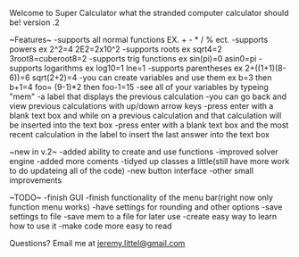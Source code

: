 Welcome to Super Calculator what the stranded computer calculator should be!
version .2

~Features~
-supports all normal functions EX. + - * / % ect.
-supports powers ex 2^2=4   2E2=2x10^2
-supports roots ex sqrt4=2    3root8=cuberoot8=2
-supports trig functions ex sin(pi)=0  asin0=pi
-supports logarithms ex log10=1  lne=1
-supports parentheses ex 2+((1+1)(8-6))=6  sqrt(2+2)=4
-you can create variables and use them ex b=3 then b+1=4    foo= (9-1)*2 then foo-1=15
-see all of your variables by typeing "mem"
-a label that displays the previous calculation
-you can go back and view previous calculations with up/down arrow keys
-press enter with a blank text box and while on a previous calculation and that calculation will be inserted into the text box
-press enter with a blank text box and the most recent calculation in the label to insert the last answer into the text box

~new in v.2~
-added ability to create and use functions
-improved solver engine
-added more coments
-tidyed up classes a little(still have more work to do updateing all of the code)
-new button interface
-other small improvements 

~TODO~
-finish GUI
-finish functionality of the menu bar(right now only function menu works)
-have settings for rounding and other options
-save settings to file
-save mem to a file for later use
-create easy way to learn how to use it
-make code more easy to read

Questions? Email me at jeremy.littel@gmail.com